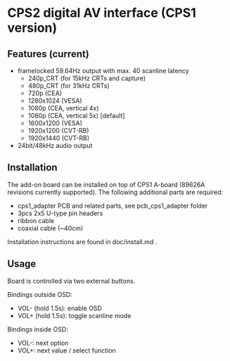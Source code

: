 CPS2 digital AV interface (CPS1 version)
==============

Features (current)
--------------------------
* framelocked 59.64Hz output with max. 40 scanline latency
  * 240p_CRT (for 15kHz CRTs and capture)
  * 480p_CRT (for 31kHz CRTs)
  * 720p (CEA)
  * 1280x1024 (VESA)
  * 1080p (CEA, vertical 4x)
  * 1080p (CEA, vertical 5x) [default]
  * 1600x1200 (VESA)
  * 1920x1200 (CVT-RB)
  * 1920x1440 (CVT-RB)
* 24bit/48kHz audio output

Installation
--------------------------
The add-on board can be installed on top of CPS1 A-board (89626A revisions currently supported). The following additional parts are required:

* cps1_adapter PCB and related parts, see pcb_cps1_adapter folder
* 3pcs 2x5 U-type pin headers
* ribbon cable
* coaxial cable (~40cm)

Installation instructions are found in doc/install.md .

Usage
--------------------------
Board is controlled via two external buttons.

Bindings outside OSD:
* VOL- (hold 1.5s): enable OSD
* VOL+ (hold 1.5s): toggle scanline mode

Bindings inside OSD:
* VOL-: next option
* VOL+: next value / select function
